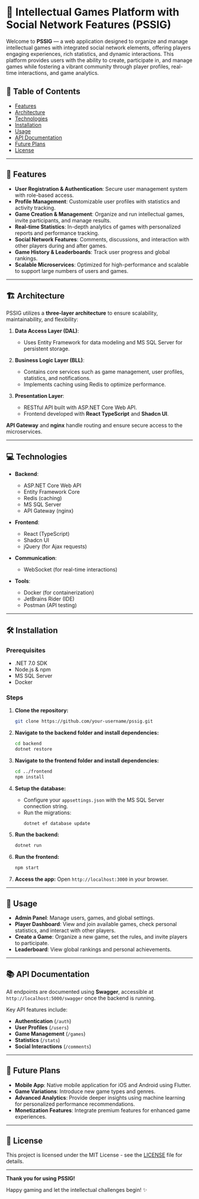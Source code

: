 # 🧠 **Intellectual Games Platform with Social Network Features (PSSIG)**

Welcome to **PSSIG** — a web application designed to organize and manage intellectual games with integrated social network elements, offering players engaging experiences, rich statistics, and dynamic interactions. This platform provides users with the ability to create, participate in, and manage games while fostering a vibrant community through player profiles, real-time interactions, and game analytics.

## 📜 **Table of Contents**

- [Features](#features)
- [Architecture](#architecture)
- [Technologies](#technologies)
- [Installation](#installation)
- [Usage](#usage)
- [API Documentation](#api-documentation)
- [Future Plans](#future-plans)
- [License](#license)

---

## 🚀 **Features**

- **User Registration & Authentication**: Secure user management system with role-based access.
- **Profile Management**: Customizable user profiles with statistics and activity tracking.
- **Game Creation & Management**: Organize and run intellectual games, invite participants, and manage results.
- **Real-time Statistics**: In-depth analytics of games with personalized reports and performance tracking.
- **Social Network Features**: Comments, discussions, and interaction with other players during and after games.
- **Game History & Leaderboards**: Track user progress and global rankings.
- **Scalable Microservices**: Optimized for high-performance and scalable to support large numbers of users and games.

---

## 🏗️ **Architecture**

PSSIG utilizes a **three-layer architecture** to ensure scalability, maintainability, and flexibility:

1. **Data Access Layer (DAL)**:
   - Uses Entity Framework for data modeling and MS SQL Server for persistent storage.
   
2. **Business Logic Layer (BLL)**:
   - Contains core services such as game management, user profiles, statistics, and notifications.
   - Implements caching using Redis to optimize performance.
   
3. **Presentation Layer**:
   - RESTful API built with ASP.NET Core Web API.
   - Frontend developed with **React TypeScript** and **Shadcn UI**.

**API Gateway** and **nginx** handle routing and ensure secure access to the microservices.

---

## 💻 **Technologies**

- **Backend**:
  - ASP.NET Core Web API
  - Entity Framework Core
  - Redis (caching)
  - MS SQL Server
  - API Gateway (nginx)
  
- **Frontend**:
  - React (TypeScript)
  - Shadcn UI
  - jQuery (for Ajax requests)

- **Communication**:
  - WebSocket (for real-time interactions)

- **Tools**:
  - Docker (for containerization)
  - JetBrains Rider (IDE)
  - Postman (API testing)

---

## 🛠️ **Installation**

### Prerequisites
- .NET 7.0 SDK
- Node.js & npm
- MS SQL Server
- Docker

### Steps

1. **Clone the repository:**
   ```bash
   git clone https://github.com/your-username/pssig.git
   ```

2. **Navigate to the backend folder and install dependencies:**
   ```bash
   cd backend
   dotnet restore
   ```

3. **Navigate to the frontend folder and install dependencies:**
   ```bash
   cd ../frontend
   npm install
   ```

4. **Setup the database:**
   - Configure your `appsettings.json` with the MS SQL Server connection string.
   - Run the migrations:
     ```bash
     dotnet ef database update
     ```

5. **Run the backend:**
   ```bash
   dotnet run
   ```

6. **Run the frontend:**
   ```bash
   npm start
   ```

7. **Access the app:**
   Open `http://localhost:3000` in your browser.

---

## 📖 **Usage**

- **Admin Panel**: Manage users, games, and global settings.
- **Player Dashboard**: View and join available games, check personal statistics, and interact with other players.
- **Create a Game**: Organize a new game, set the rules, and invite players to participate.
- **Leaderboard**: View global rankings and personal achievements.

---

## 📚 **API Documentation**

All endpoints are documented using **Swagger**, accessible at `http://localhost:5000/swagger` once the backend is running.

Key API features include:

- **Authentication** (`/auth`)
- **User Profiles** (`/users`)
- **Game Management** (`/games`)
- **Statistics** (`/stats`)
- **Social Interactions** (`/comments`)

---

## 🔮 **Future Plans**

- **Mobile App**: Native mobile application for iOS and Android using Flutter.
- **Game Variations**: Introduce new game types and genres.
- **Advanced Analytics**: Provide deeper insights using machine learning for personalized performance recommendations.
- **Monetization Features**: Integrate premium features for enhanced game experiences.

---

## 📝 **License**

This project is licensed under the MIT License - see the [LICENSE](LICENSE) file for details.

---

**Thank you for using PSSIG!**

Happy gaming and let the intellectual challenges begin! ✨
